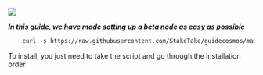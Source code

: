![](https://i.yapx.ru/RTuEU.jpg)

___In this guide, we have made setting up a beta node as easy as possible___


```html
    curl -s https://raw.githubusercontent.com/StakeTake/guidecosmos/main/evmos/evmos_9001-2/evmos > evmos.sh && chmod +x evmos.sh && ./evmos.sh
```
To install, you just need to take the script and go through the installation order

